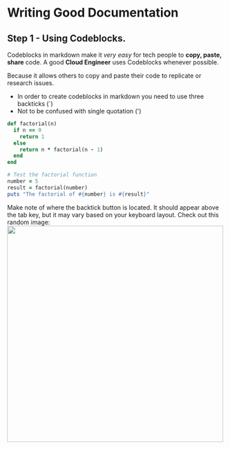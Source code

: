 # Writing Good Documentation

## Step 1 - Using Codeblocks.

Codeblocks in markdown make it *very easy* for tech people to **copy, paste, share** code.
A good __Cloud Engineer__ uses Codeblocks whenever possible.

Because it allows others to copy and paste their code to replicate or research issues.


- In order to create codeblocks in markdown you need to use three backticks (`)
- Not to be confused with single quotation (')


```ruby
def factorial(n)
  if n == 0
    return 1
  else
    return n * factorial(n - 1)
  end
end

# Test the factorial function
number = 5
result = factorial(number)
puts "The factorial of #{number} is #{result}"
```

Make note of where the backtick button is located. 
It should appear above the tab key, but it may vary based on your keyboard layout. Check out this random image:
<img width="500px" src="https://github.com/learneroftech/github-docs-example/assets/145515536/c1163938-ac13-41d6-a804-a892c574559b" />
